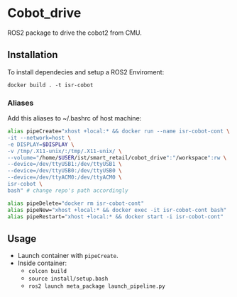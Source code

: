 
# Cobot_drive
 

ROS2 package to drive the cobot2 from CMU.



## Installation

To install dependecies and setup a ROS2 Enviroment:

    docker build . -t isr-cobot

### Aliases

Add this aliases to ~/.bashrc of host machine:
``` bash
alias pipeCreate="xhost +local:* && docker run --name isr-cobot-cont \
-it --network=host \
-e DISPLAY=$DISPLAY \
-v /tmp/.X11-unix/:/tmp/.X11-unix/ \
--volume="/home/$USER/ist/smart_retail/cobot_drive":"/workspace":rw \
--device=/dev/ttyUSB1:/dev/ttyUSB1 \
--device=/dev/ttyUSB0:/dev/ttyUSB0 \
--device=/dev/ttyACM0:/dev/ttyACM0 \
isr-cobot \
bash" # change repo's path accordingly

alias pipeDelete="docker rm isr-cobot-cont"
alias pipeNew="xhost +local:* && docker exec -it isr-cobot-cont bash"
alias pipeRestart="xhost +local:* && docker start -i isr-cobot-cont"

```

## Usage

- Launch container with `pipeCreate`.
- Inside container:
	- `colcon build`
	- `source install/setup.bash`
	- `ros2 launch meta_package launch_pipeline.py `